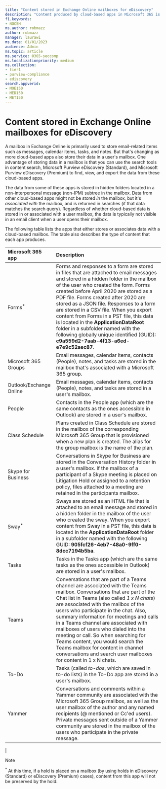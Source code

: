 ```yaml
---
title: "Content stored in Exchange Online mailboxes for eDiscovery"
description: "Content produced by cloud-based apps in Microsoft 365 is stored or associated with a user's Exchange Online mailbox. This content can be searched using Microsoft eDiscovery tools."
f1.keywords:
- NOCSH
ms.author: robmazz
author: robmazz
manager: laurawi
ms.date: 01/01/2023
audience: Admin
ms.topic: article
ms.service: O365-seccomp
ms.localizationpriority: medium
ms.collection:
- tier1
- purview-compliance
- ediscovery
search.appverid:
- MOE150
- MED150
- MET150
---
```


# Content stored in Exchange Online mailboxes for eDiscovery

A mailbox in Exchange Online is primarily used to store email-related items such as messages, calendar items, tasks, and notes. But that's changing as more cloud-based apps also store their data in a user's mailbox. One advantage of storing data in a mailbox is that you can use the search tools in content search, Microsoft Purview eDiscovery (Standard), and Microsoft Purview eDiscovery (Premium) to find, view, and export the data from these cloud-based apps. 

The data from some of these apps is stored in hidden folders located in a non-interpersonal message (non-IPM) subtree in the mailbox. Data from other cloud-based apps might not be stored _in_ the mailbox, but it's _associated with_ the mailbox, and is returned in searches (if that data matches the search query). Regardless of whether cloud-based data is stored in or associated with a user mailbox, the data is typically not visible in an email client when a user opens their mailbox.

The following table lists the apps that either stores or associates data with a cloud-based mailbox. The table also describes the type of content that each app produces.

|Microsoft 365 app|Description|
|:----------------|:----------|
|Forms<sup>*</sup>|Forms and responses to a form are stored in files that are attached to email messages and stored in a hidden folder in the mailbox of the user who created the form. Forms created before April 2020 are stored as a PDF file. Forms created after 2020 are stored as a JSON file. Responses to a form are stored in a CSV file. When you export content from Forms in a PST file, this data is located in the **ApplicationDataRoot** folder in a subfolder named with the following globally unique identified (GUID): **c9a559d2-7aab-4f13-a6ed-e7e9c52aec87**.|
|Microsoft 365 Groups|Email messages, calendar items, contacts (People), notes, and tasks are stored in the mailbox that's associated with a Microsoft 365 group.|
|Outlook/Exchange Online|Email messages, calendar items, contacts (People), notes, and tasks are stored in a user's mailbox.|
|People|Contacts in the People app (which are the same contacts as the ones accessible in Outlook) are stored in a user's mailbox.|
|Class Schedule|Plans created in Class Schedule are stored in the mailbox of the corresponding Microsoft 365 Group that is provisioned when a new plan is created. The alias for the group mailbox is the name of the plan.|
|Skype for Business|Conversations in Skype for Business are stored in the Conversation History folder in a user's mailbox. If the mailbox of a participant of a Skype meeting is placed on Litigation Hold or assigned to a retention policy, files attached to a meeting are retained in the participants mailbox.|
|Sway<sup>*</sup>|Sways are stored as an HTML file that is attached to an email message and stored in a hidden folder in the mailbox of the user who created the sway. When you export content from Sway in a PST file, this data is located in the **ApplicationDataRoot** folder in a subfolder named with the following GUID: **905fcf26-4eb7-48a0-9ff0-8dcc7194b5ba**.|
|Tasks|Tasks in the Tasks app (which are the same tasks as the ones accessible in Outlook) are stored in a user's mailbox.|
|Teams|Conversations that are part of a Teams channel are associated with the Teams mailbox. Conversations that are part of the Chat list in Teams (also called *1 x N chats*) are associated with the mailbox of the users who participate in the chat. Also, summary information for meetings and calls in a Teams channel are associated with mailboxes of users who dialed into the meeting or call. So when searching for Teams content, you would search the Teams mailbox for content in channel conversations and search user mailboxes for content in 1 x N chats.|
|To-Do|Tasks (called *to-dos*, which are saved in to-do lists) in the To-Do app are stored in a user's mailbox.|
|Yammer|Conversations and comments within a Yammer community are associated with the Microsoft 365 Group mailbox, as well as the user mailbox of the author and any named recipients (@ mentioned or Cc'ed users). Private messages sent outside of a Yammer community are stored in the mailbox of the users who participate in the private message.|
|

> [!NOTE]
> <sup>*</sup> At this time, if a hold is placed on a mailbox (by using holds in eDiscovery (Standard) or eDiscovery (Premium) cases), content from this app will not be preserved by the hold.
